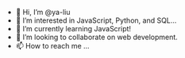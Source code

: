 - 👋 Hi, I’m @ya-liu
- 👀 I’m interested in JavaScript, Python, and SQL...
- 🌱 I’m currently learning JavaScript!
- 💞️ I’m looking to collaborate on web development.
- 📫 How to reach me ...

<!---
ya-liu/ya-liu is a ✨ special ✨ repository because its `README.md` (this file) appears on your GitHub profile.
You can click the Preview link to take a look at your changes.
--->
